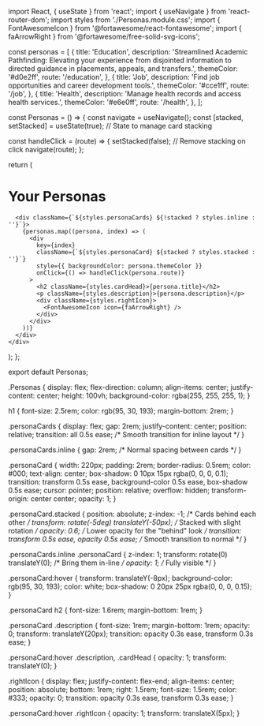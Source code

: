 import React, { useState } from 'react';
import { useNavigate } from 'react-router-dom';
import styles from './Personas.module.css';
import { FontAwesomeIcon } from '@fortawesome/react-fontawesome';
import { faArrowRight } from '@fortawesome/free-solid-svg-icons';

const personas = [
  {
    title: 'Education',
    description: 'Streamlined Academic Pathfinding: Elevating your experience from disjointed information to directed guidance in placements, appeals, and transfers.',
    themeColor: '#d0e2ff',
    route: '/education',
  },
  {
    title: 'Job',
    description: 'Find job opportunities and career development tools.',
    themeColor: '#cce1ff',
    route: '/job',
  },
  {
    title: 'Health',
    description: 'Manage health records and access health services.',
    themeColor: '#e6e0ff',
    route: '/health',
  },
];

const Personas = () => {
  const navigate = useNavigate();
  const [stacked, setStacked] = useState(true); // State to manage card stacking

  const handleClick = (route) => {
    setStacked(false); // Remove stacking on click
    navigate(route);
  };

  return (
    <div className={styles.Personas}>
      <h1>Your Personas</h1>

      <div className={`${styles.personaCards} ${!stacked ? styles.inline : ''}`}>
        {personas.map((persona, index) => (
          <div
            key={index}
            className={`${styles.personaCard} ${stacked ? styles.stacked : ''}`}
            style={{ backgroundColor: persona.themeColor }}
            onClick={() => handleClick(persona.route)}
          >
            <h2 className={styles.cardHead}>{persona.title}</h2>
            <p className={styles.description}>{persona.description}</p>
            <div className={styles.rightIcon}>
              <FontAwesomeIcon icon={faArrowRight} />
            </div>
          </div>
        ))}
      </div>
    </div>
  );
};

export default Personas;



.Personas {
  display: flex;
  flex-direction: column;
  align-items: center;
  justify-content: center;
  height: 100vh;
  background-color: rgba(255, 255, 255, 1);
}

h1 {
  font-size: 2.5rem;
  color: rgb(95, 30, 193);
  margin-bottom: 2rem;
}

.personaCards {
  display: flex;
  gap: 2rem;
  justify-content: center;
  position: relative;
  transition: all 0.5s ease; /* Smooth transition for inline layout */
}

.personaCards.inline {
  gap: 2rem; /* Normal spacing between cards */
}

.personaCard {
  width: 220px;
  padding: 2rem;
  border-radius: 0.5rem;
  color: #000;
  text-align: center;
  box-shadow: 0 10px 15px rgba(0, 0, 0, 0.1);
  transition: transform 0.5s ease, background-color 0.5s ease, box-shadow 0.5s ease;
  cursor: pointer;
  position: relative;
  overflow: hidden;
  transform-origin: center center;
  opacity: 1;
}

.personaCard.stacked {
  position: absolute;
  z-index: -1; /* Cards behind each other */
  transform: rotate(-5deg) translateY(-50px); /* Stacked with slight rotation */
  opacity: 0.6; /* Lower opacity for the "behind" look */
  transition: transform 0.5s ease, opacity 0.5s ease; /* Smooth transition to normal */
}

.personaCards.inline .personaCard {
  z-index: 1;
  transform: rotate(0) translateY(0); /* Bring them in-line */
  opacity: 1; /* Fully visible */
}

.personaCard:hover {
  transform: translateY(-8px);
  background-color: rgb(95, 30, 193);
  color: white;
  box-shadow: 0 20px 25px rgba(0, 0, 0, 0.15);
}

.personaCard h2 {
  font-size: 1.6rem;
  margin-bottom: 1rem;
}

.personaCard .description {
  font-size: 1rem;
  margin-bottom: 1rem;
  opacity: 0;
  transform: translateY(20px);
  transition: opacity 0.3s ease, transform 0.3s ease;
}

.personaCard:hover .description, .cardHead {
  opacity: 1;
  transform: translateY(0);
}

.rightIcon {
  display: flex;
  justify-content: flex-end;
  align-items: center;
  position: absolute;
  bottom: 1rem;
  right: 1.5rem;
  font-size: 1.5rem;
  color: #333;
  opacity: 0;
  transition: opacity 0.3s ease, transform 0.3s ease;
}

.personaCard:hover .rightIcon {
  opacity: 1;
  transform: translateX(5px);
}
